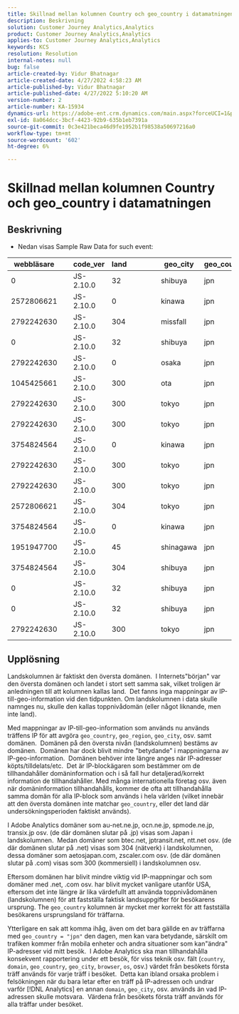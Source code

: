 ```yaml
---
title: Skillnad mellan kolumnen Country och geo_country i datamatningen
description: Beskrivning
solution: Customer Journey Analytics,Analytics
product: Customer Journey Analytics,Analytics
applies-to: Customer Journey Analytics,Analytics
keywords: KCS
resolution: Resolution
internal-notes: null
bug: false
article-created-by: Vidur Bhatnagar
article-created-date: 4/27/2022 4:58:23 AM
article-published-by: Vidur Bhatnagar
article-published-date: 4/27/2022 5:10:20 AM
version-number: 2
article-number: KA-15934
dynamics-url: https://adobe-ent.crm.dynamics.com/main.aspx?forceUCI=1&pagetype=entityrecord&etn=knowledgearticle&id=d82587a9-e6c5-ec11-a7b6-0022480a10ee
exl-id: 8a064dcc-3bcf-4423-92b9-635b1eb7391a
source-git-commit: 0c3e421beca46d9fe1952b1f98538a50697216a0
workflow-type: tm+mt
source-wordcount: '602'
ht-degree: 6%

---
```


# Skillnad mellan kolumnen Country och geo_country i datamatningen

## Beskrivning


- Nedan visas Sample Raw Data for such event:



| webbläsare |   | code_ver | land |   |   |   | geo_city | geo_country |   |   |   |   |
| --- | --- | --- | --- | --- | --- | --- | --- | --- | --- | --- | --- | --- |
| 0 |   | JS-2.10.0 | 32 |   |   |   | shibuya | jpn |   |   |   |   |
| 2572806621 |   | JS-2.10.0 | 0 |   |   |   | kinawa | jpn |   |   |   |   |
| 2792242630 |   | JS-2.10.0 | 304 |   |   |   | missfall | jpn |   |   |   |   |
| 0 |   | JS-2.10.0 | 32 |   |   |   | shibuya | jpn |   |   |   |   |
| 2792242630 |   | JS-2.10.0 | 0 |   |   |   | osaka | jpn |   |   |   |   |
| 1045425661 |   | JS-2.10.0 | 300 |   |   |   | ota | jpn |   |   |   |   |
| 2792242630 |   | JS-2.10.0 | 300 |   |   |   | tokyo | jpn |   |   |   |   |
| 2792242630 |   | JS-2.10.0 | 300 |   |   |   | tokyo | jpn |   |   |   |   |
| 3754824564 |   | JS-2.10.0 | 0 |   |   |   | kinawa | jpn |   |   |   |   |
| 2792242630 |   | JS-2.10.0 | 300 |   |   |   | tokyo | jpn |   |   |   |   |
| 2792242630 |   | JS-2.10.0 | 300 |   |   |   | tokyo | jpn |   |   |   |   |
| 2572806621 |   | JS-2.10.0 | 304 |   |   |   | tokyo | jpn |   |   |   |   |
| 3754824564 |   | JS-2.10.0 | 0 |   |   |   | kinawa | jpn |   |   |   |   |
| 1951947700 |   | JS-2.10.0 | 45 |   |   |   | shinagawa | jpn |   |   |   |   |
| 3754824564 |   | JS-2.10.0 | 304 |   |   |   | shibuya | jpn |   |   |   |   |
| 0 |   | JS-2.10.0 | 32 |   |   |   | shibuya | jpn |   |   |   |   |
| 0 |   | JS-2.10.0 | 32 |   |   |   | shibuya | jpn |   |   |   |   |
| 2792242630 |   | JS-2.10.0 | 300 |   |   |   | tokyo | jpn |   |   |   |   |





## Upplösning


Landskolumnen är faktiskt den översta domänen.  I Internets&quot;början&quot; var den översta domänen och landet i stort sett samma sak, vilket troligen är anledningen till att kolumnen kallas land.  Det fanns inga mappningar av IP-till-geo-information vid den tidpunkten. Om landskolumnen i data skulle namnges nu, skulle den kallas toppnivådomän (eller något liknande, men inte land).

Med mappningar av IP-till-geo-information som används nu används träffens IP för att avgöra `geo_country`, `geo_region`, `geo_city`, osv. samt domänen.  Domänen på den översta nivån (landskolumnen) bestäms av domänen.  Domänen har dock blivit mindre &quot;betydande&quot; i mappningarna av IP-geo-information.  Domänen behöver inte längre anges när IP-adresser köpts/tilldelats/etc.  Det är IP-blockägaren som bestämmer om de tillhandahåller domäninformation och i så fall hur detaljerad/korrekt information de tillhandahåller. Med många internationella företag osv. även när domäninformation tillhandahålls, kommer de ofta att tillhandahålla samma domän för alla IP-block som används i hela världen (vilket innebär att den översta domänen inte matchar `geo_country`, eller det land där undersökningsperioden faktiskt används).

I Adobe Analytics domäner som au-net.ne.jp, ocn.ne.jp, spmode.ne.jp, transix.jp osv. (de där domänen slutar på .jp) visas som Japan i landskolumnen.  Medan domäner som btec.net, jptransit.net, ntt.net osv. (de där domänen slutar på .net) visas som 304 (nätverk) i landskolumnen, dessa domäner som aetosjapan.com, zscaler.com osv. (de där domänen slutar på .com) visas som 300 (kommersiell) i landskolumnen osv.

Eftersom domänen har blivit mindre viktig vid IP-mappningar och som domäner med .net, .com osv. har blivit mycket vanligare utanför USA, eftersom det inte längre är lika värdefullt att använda toppnivådomänen (landskolumnen) för att fastställa faktisk landsuppgifter för besökarens ursprung. The `geo_country` kolumnen är mycket mer korrekt för att fastställa besökarens ursprungsland för träffarna.

Ytterligare en sak att komma ihåg, även om det bara gällde en av träffarna med `geo_country = "jpn"` den dagen, men kan vara betydande, särskilt om trafiken kommer från mobila enheter och andra situationer som kan&quot;ändra&quot; IP-adresser vid mitt besök.  I Adobe Analytics ska man tillhandahålla konsekvent rapportering under ett besök, för viss teknik osv. fält (`country`, `domain`, `geo_country`, `geo_city`, `browser`, `os`, osv.) värdet från besökets första träff används för varje träff i besöket.  Detta kan ibland orsaka problem i felsökningen när du bara letar efter en träff på IP-adressen och undrar varför [!DNL Analytics] en annan `domain`, `geo_city`, osv. används än vad IP-adressen skulle motsvara.  Värdena från besökets första träff används för alla träffar under besöket.
